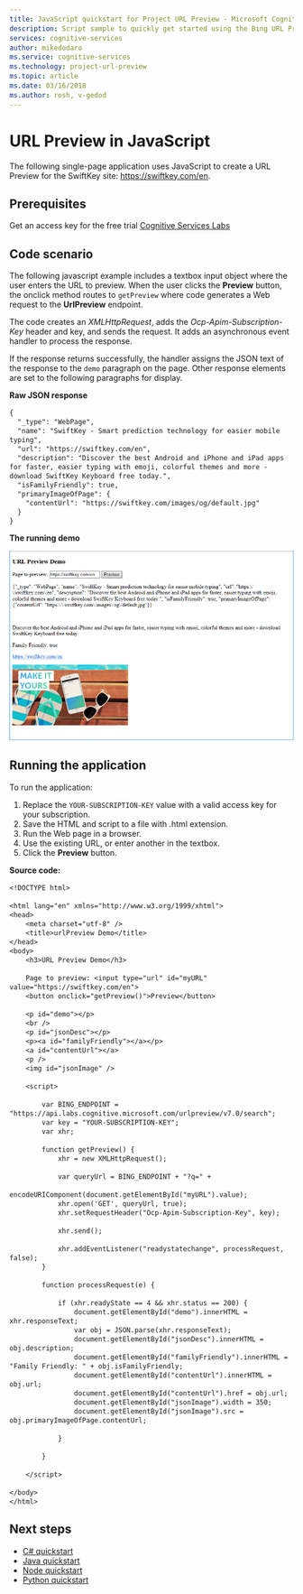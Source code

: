 ```yaml
---
title: JavaScript quickstart for Project URL Preview - Microsoft Cognitive Services | Microsoft Docs
description: Script sample to quickly get started using the Bing URL Preview API in Microsoft Cognitive Services on Azure.
services: cognitive-services
author: mikedodaro
ms.service: cognitive-services
ms.technology: project-url-preview
ms.topic: article
ms.date: 03/16/2018
ms.author: rosh, v-gedod
---
```


# URL Preview in JavaScript 

The following single-page application uses JavaScript to create a URL Preview for the SwiftKey site: https://swiftkey.com/en. 

## Prerequisites

Get an access key for the free trial [Cognitive Services Labs](https://aka.ms/answersearchsubscription)

## Code scenario
The following javascript example includes a textbox input object where the user enters the URL to preview.  When the user clicks the **Preview** button, the onclick method routes to `getPreview` where code generates a Web request to the **UrlPreview** endpoint.

The code creates an *XMLHttpRequest*, adds the *Ocp-Apim-Subscription-Key* header and key, and sends the request.  It adds an asynchronous event handler to process the response.

If the response returns successfully, the handler assigns the JSON text of the response to the `demo` paragraph on the page. Other response elements are set to the following paragraphs for display.

**Raw JSON response**

````
{
  "_type": "WebPage",
  "name": "SwiftKey - Smart prediction technology for easier mobile typing",
  "url": "https://swiftkey.com/en",
  "description": "Discover the best Android and iPhone and iPad apps for faster, easier typing with emoji, colorful themes and more - download SwiftKey Keyboard free today.",
  "isFamilyFriendly": true,
  "primaryImageOfPage": {
    "contentUrl": "https://swiftkey.com/images/og/default.jpg"
  }
}

````

**The running demo**

![JavaScript Url Preview example](./media/java-script-demo.png)

## Running the application

To run the application:

1. Replace the `YOUR-SUBSCRIPTION-KEY` value with a valid access key for your subscription.
2. Save the HTML and script to a file with .html extension.
3. Run the Web page in a browser.
4. Use the existing URL, or enter another in the textbox.
5. Click the **Preview** button.

**Source code:**

```
<!DOCTYPE html>

<html lang="en" xmlns="http://www.w3.org/1999/xhtml">
<head>
    <meta charset="utf-8" />
    <title>urlPreview Demo</title>
</head>
<body>
    <h3>URL Preview Demo</h3>

    Page to preview: <input type="url" id="myURL" value="https://swiftkey.com/en">
    <button onclick="getPreview()">Preview</button>

    <p id="demo"></p>
    <br />
    <p id="jsonDesc"></p>
    <p><a id="familyFriendly"></a></p>
    <a id="contentUrl"></a>
    <p />
    <img id="jsonImage" />

    <script>

        var BING_ENDPOINT = "https://api.labs.cognitive.microsoft.com/urlpreview/v7.0/search"; 
        var key = "YOUR-SUBSCRIPTION-KEY";
        var xhr;

        function getPreview() {
            xhr = new XMLHttpRequest();

            var queryUrl = BING_ENDPOINT + "?q=" +
                encodeURIComponent(document.getElementById("myURL").value);
            xhr.open('GET', queryUrl, true);
            xhr.setRequestHeader("Ocp-Apim-Subscription-Key", key);

            xhr.send();

            xhr.addEventListener("readystatechange", processRequest, false);
        }

        function processRequest(e) {

            if (xhr.readyState == 4 && xhr.status == 200) {
                document.getElementById("demo").innerHTML = xhr.responseText;
                var obj = JSON.parse(xhr.responseText);
                document.getElementById("jsonDesc").innerHTML = obj.description;
                document.getElementById("familyFriendly").innerHTML = "Family Friendly: " + obj.isFamilyFriendly;
                document.getElementById("contentUrl").innerHTML = obj.url;
                document.getElementById("contentUrl").href = obj.url;
                document.getElementById("jsonImage").width = 350;
                document.getElementById("jsonImage").src = obj.primaryImageOfPage.contentUrl;

            }

        }

    </script>

</body>
</html>

```

## Next steps
- [C# quickstart](csharp.md)
- [Java quickstart](java-quickstart.md)
- [Node quickstart](node-quickstart.md)
- [Python quickstart](python-quickstart.md)